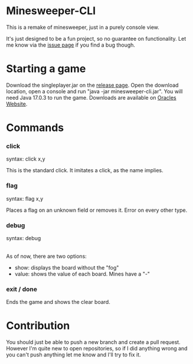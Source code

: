 # Minesweeper-CLI

This is a remake of minesweeper, just in a purely console view.

It's just designed to be a fun project, so no guarantee on functionality.
Let me know via the [issue page](https://github.com/UnknownUser95/MineSweeper-CLI/issues) if you find a bug though.

# Starting a game

Download the singleplayer.jar on the [release page](https://github.com/UnknownUser95/Minesweeper-CLI/releases). Open the download location, open a console and run "java -jar minesweeper-cli.jar". You will need Java 17.0.3 to run the game. Downloads are available on [Oracles Website](https://www.oracle.com/java/technologies/javase/jdk17-archive-downloads.html).

# Commands

### click

syntax: click x,y

This is the standard click. It imitates a click, as the name implies.

### flag

syntax: flag x,y

Places a flag on an unknown field or removes it. Error on every other type.

### debug

syntax: debug <option>

As of now, there are two options:
  - show: displays the board without the "fog"
  - value: shows the value of each board. Mines have a "-"

### exit / done

Ends the game and shows the clear board.

# Contribution
  
You should just be able to push a new branch and create a pull request. However I'm quite new to open repositories, so if I did anything wrong and you can't push anything let me know and I'll try to fix it.
